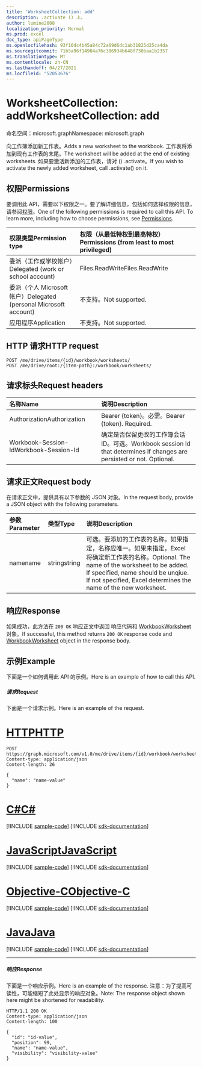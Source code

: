 ```yaml
---
title: 'WorksheetCollection: add'
description: .activate () 上。
author: lumine2008
localization_priority: Normal
ms.prod: excel
doc_type: apiPageType
ms.openlocfilehash: 93f10dc4b45a84c72a69d6dc1ab31825d25ca4da
ms.sourcegitcommit: 71b5a96f14984a76c386934b648f730baa1b2357
ms.translationtype: MT
ms.contentlocale: zh-CN
ms.lasthandoff: 04/27/2021
ms.locfileid: "52053676"
---
```

# <a name="worksheetcollection-add"></a><span data-ttu-id="0e0e5-103">WorksheetCollection: add</span><span class="sxs-lookup"><span data-stu-id="0e0e5-103">WorksheetCollection: add</span></span>

<span data-ttu-id="0e0e5-104">命名空间：microsoft.graph</span><span class="sxs-lookup"><span data-stu-id="0e0e5-104">Namespace: microsoft.graph</span></span>

<span data-ttu-id="0e0e5-105">向工作簿添加新工作表。</span><span class="sxs-lookup"><span data-stu-id="0e0e5-105">Adds a new worksheet to the workbook.</span></span> <span data-ttu-id="0e0e5-106">工作表将添加到现有工作表的末尾。</span><span class="sxs-lookup"><span data-stu-id="0e0e5-106">The worksheet will be added at the end of existing worksheets.</span></span> <span data-ttu-id="0e0e5-107">如果要激活新添加的工作表，请对 () .activate。</span><span class="sxs-lookup"><span data-stu-id="0e0e5-107">If you wish to activate the newly added worksheet, call .activate() on it.</span></span>
## <a name="permissions"></a><span data-ttu-id="0e0e5-108">权限</span><span class="sxs-lookup"><span data-stu-id="0e0e5-108">Permissions</span></span>
<span data-ttu-id="0e0e5-p102">要调用此 API，需要以下权限之一。要了解详细信息，包括如何选择权限的信息，请参阅[权限](/graph/permissions-reference)。</span><span class="sxs-lookup"><span data-stu-id="0e0e5-p102">One of the following permissions is required to call this API. To learn more, including how to choose permissions, see [Permissions](/graph/permissions-reference).</span></span>

|<span data-ttu-id="0e0e5-111">权限类型</span><span class="sxs-lookup"><span data-stu-id="0e0e5-111">Permission type</span></span>      | <span data-ttu-id="0e0e5-112">权限（从最低特权到最高特权）</span><span class="sxs-lookup"><span data-stu-id="0e0e5-112">Permissions (from least to most privileged)</span></span>              |
|:--------------------|:---------------------------------------------------------|
|<span data-ttu-id="0e0e5-113">委派（工作或学校帐户）</span><span class="sxs-lookup"><span data-stu-id="0e0e5-113">Delegated (work or school account)</span></span> | <span data-ttu-id="0e0e5-114">Files.ReadWrite</span><span class="sxs-lookup"><span data-stu-id="0e0e5-114">Files.ReadWrite</span></span>    |
|<span data-ttu-id="0e0e5-115">委派（个人 Microsoft 帐户）</span><span class="sxs-lookup"><span data-stu-id="0e0e5-115">Delegated (personal Microsoft account)</span></span> | <span data-ttu-id="0e0e5-116">不支持。</span><span class="sxs-lookup"><span data-stu-id="0e0e5-116">Not supported.</span></span>    |
|<span data-ttu-id="0e0e5-117">应用程序</span><span class="sxs-lookup"><span data-stu-id="0e0e5-117">Application</span></span> | <span data-ttu-id="0e0e5-118">不支持。</span><span class="sxs-lookup"><span data-stu-id="0e0e5-118">Not supported.</span></span> |

## <a name="http-request"></a><span data-ttu-id="0e0e5-119">HTTP 请求</span><span class="sxs-lookup"><span data-stu-id="0e0e5-119">HTTP request</span></span>
<!-- { "blockType": "ignored" } -->
```http
POST /me/drive/items/{id}/workbook/worksheets/
POST /me/drive/root:/{item-path}:/workbook/worksheets/

```
## <a name="request-headers"></a><span data-ttu-id="0e0e5-120">请求标头</span><span class="sxs-lookup"><span data-stu-id="0e0e5-120">Request headers</span></span>
| <span data-ttu-id="0e0e5-121">名称</span><span class="sxs-lookup"><span data-stu-id="0e0e5-121">Name</span></span>       | <span data-ttu-id="0e0e5-122">说明</span><span class="sxs-lookup"><span data-stu-id="0e0e5-122">Description</span></span>|
|:---------------|:----------|
| <span data-ttu-id="0e0e5-123">Authorization</span><span class="sxs-lookup"><span data-stu-id="0e0e5-123">Authorization</span></span>  | <span data-ttu-id="0e0e5-p103">Bearer {token}。必需。</span><span class="sxs-lookup"><span data-stu-id="0e0e5-p103">Bearer {token}. Required.</span></span> |
| <span data-ttu-id="0e0e5-126">Workbook-Session-Id</span><span class="sxs-lookup"><span data-stu-id="0e0e5-126">Workbook-Session-Id</span></span>  | <span data-ttu-id="0e0e5-p104">确定是否保留更改的工作簿会话 ID。可选。</span><span class="sxs-lookup"><span data-stu-id="0e0e5-p104">Workbook session Id that determines if changes are persisted or not. Optional.</span></span>|

## <a name="request-body"></a><span data-ttu-id="0e0e5-129">请求正文</span><span class="sxs-lookup"><span data-stu-id="0e0e5-129">Request body</span></span>
<span data-ttu-id="0e0e5-130">在请求正文中，提供具有以下参数的 JSON 对象。</span><span class="sxs-lookup"><span data-stu-id="0e0e5-130">In the request body, provide a JSON object with the following parameters.</span></span>

| <span data-ttu-id="0e0e5-131">参数</span><span class="sxs-lookup"><span data-stu-id="0e0e5-131">Parameter</span></span>    | <span data-ttu-id="0e0e5-132">类型</span><span class="sxs-lookup"><span data-stu-id="0e0e5-132">Type</span></span>   |<span data-ttu-id="0e0e5-133">说明</span><span class="sxs-lookup"><span data-stu-id="0e0e5-133">Description</span></span>|
|:---------------|:--------|:----------|
|<span data-ttu-id="0e0e5-134">name</span><span class="sxs-lookup"><span data-stu-id="0e0e5-134">name</span></span>|<span data-ttu-id="0e0e5-135">string</span><span class="sxs-lookup"><span data-stu-id="0e0e5-135">string</span></span>|<span data-ttu-id="0e0e5-p105">可选。要添加的工作表的名称。如果指定，名称应唯一。如果未指定，Excel 将确定新工作表的名称。</span><span class="sxs-lookup"><span data-stu-id="0e0e5-p105">Optional. The name of the worksheet to be added. If specified, name should be unqiue. If not specified, Excel determines the name of the new worksheet.</span></span>|

## <a name="response"></a><span data-ttu-id="0e0e5-140">响应</span><span class="sxs-lookup"><span data-stu-id="0e0e5-140">Response</span></span>

<span data-ttu-id="0e0e5-141">如果成功，此方法在 `200 OK` 响应正文中返回 响应代码和 [WorkbookWorksheet](../resources/worksheet.md) 对象。</span><span class="sxs-lookup"><span data-stu-id="0e0e5-141">If successful, this method returns `200 OK` response code and [WorkbookWorksheet](../resources/worksheet.md) object in the response body.</span></span>

## <a name="example"></a><span data-ttu-id="0e0e5-142">示例</span><span class="sxs-lookup"><span data-stu-id="0e0e5-142">Example</span></span>
<span data-ttu-id="0e0e5-143">下面是一个如何调用此 API 的示例。</span><span class="sxs-lookup"><span data-stu-id="0e0e5-143">Here is an example of how to call this API.</span></span>
##### <a name="request"></a><span data-ttu-id="0e0e5-144">请求</span><span class="sxs-lookup"><span data-stu-id="0e0e5-144">Request</span></span>
<span data-ttu-id="0e0e5-145">下面是一个请求示例。</span><span class="sxs-lookup"><span data-stu-id="0e0e5-145">Here is an example of the request.</span></span>

# <a name="http"></a>[<span data-ttu-id="0e0e5-146">HTTP</span><span class="sxs-lookup"><span data-stu-id="0e0e5-146">HTTP</span></span>](#tab/http)
<!-- {
  "blockType": "request",
  "name": "worksheetcollection_add"
}-->
```http
POST https://graph.microsoft.com/v1.0/me/drive/items/{id}/workbook/worksheets/add
Content-type: application/json
Content-length: 26

{
  "name": "name-value"
}
```
# <a name="c"></a>[<span data-ttu-id="0e0e5-147">C#</span><span class="sxs-lookup"><span data-stu-id="0e0e5-147">C#</span></span>](#tab/csharp)
[!INCLUDE [sample-code](../includes/snippets/csharp/worksheetcollection-add-csharp-snippets.md)]
[!INCLUDE [sdk-documentation](../includes/snippets/snippets-sdk-documentation-link.md)]

# <a name="javascript"></a>[<span data-ttu-id="0e0e5-148">JavaScript</span><span class="sxs-lookup"><span data-stu-id="0e0e5-148">JavaScript</span></span>](#tab/javascript)
[!INCLUDE [sample-code](../includes/snippets/javascript/worksheetcollection-add-javascript-snippets.md)]
[!INCLUDE [sdk-documentation](../includes/snippets/snippets-sdk-documentation-link.md)]

# <a name="objective-c"></a>[<span data-ttu-id="0e0e5-149">Objective-C</span><span class="sxs-lookup"><span data-stu-id="0e0e5-149">Objective-C</span></span>](#tab/objc)
[!INCLUDE [sample-code](../includes/snippets/objc/worksheetcollection-add-objc-snippets.md)]
[!INCLUDE [sdk-documentation](../includes/snippets/snippets-sdk-documentation-link.md)]

# <a name="java"></a>[<span data-ttu-id="0e0e5-150">Java</span><span class="sxs-lookup"><span data-stu-id="0e0e5-150">Java</span></span>](#tab/java)
[!INCLUDE [sample-code](../includes/snippets/java/worksheetcollection-add-java-snippets.md)]
[!INCLUDE [sdk-documentation](../includes/snippets/snippets-sdk-documentation-link.md)]

---


##### <a name="response"></a><span data-ttu-id="0e0e5-151">响应</span><span class="sxs-lookup"><span data-stu-id="0e0e5-151">Response</span></span>
<span data-ttu-id="0e0e5-152">下面是一个响应示例。</span><span class="sxs-lookup"><span data-stu-id="0e0e5-152">Here is an example of the response.</span></span> <span data-ttu-id="0e0e5-153">注意：为了提高可读性，可能缩短了此处显示的响应对象。</span><span class="sxs-lookup"><span data-stu-id="0e0e5-153">Note: The response object shown here might be shortened for readability.</span></span>
<!-- {
  "blockType": "response",
  "truncated": true,
  "@odata.type": "microsoft.graph.workbookWorksheet"
} -->
```http
HTTP/1.1 200 OK
Content-type: application/json
Content-length: 100

{
  "id": "id-value",
  "position": 99,
  "name": "name-value",
  "visibility": "visibility-value"
}
```

<!-- uuid: 8fcb5dbc-d5aa-4681-8e31-b001d5168d79
2015-10-25 14:57:30 UTC -->
<!-- {
  "type": "#page.annotation",
  "description": "WorksheetCollection: add",
  "keywords": "",
  "section": "documentation",
  "tocPath": "",
  "suppressions": [
  ]
}-->

